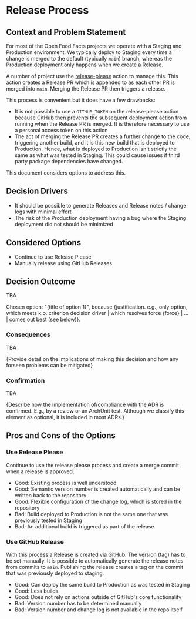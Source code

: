 # Release Process

## Context and Problem Statement

For most of the Open Food Facts projects we operate with a Staging and Production environment. We typically deploy to Staging every time a change is merged to the default (typically `main`) branch, whereas the Production deployment only happens when we create a Release.

A number of project use the [release-please](https://github.com/googleapis/release-please) action to manage this. This action creates a Release PR which is appended to as each other PR is merged into `main`. Merging the Release PR then triggers a release.

This process is convenient but it does have a few drawbacks:
* It is not possible to use a `GITHUB_TOKEN` on the release-please action because GitHub then prevents the subsequent deployment action from running when the Release PR is merged. It is therefore necessary to use a personal access token on this action
* The act of merging the Release PR creates a further change to the code, triggering another build, and it is this new build that is deployed to Production. Hence, what is deployed to Production isn't strictly the same as what was tested in Staging. This could cause issues if third party package dependencies have changed.

This document considers options to address this.

## Decision Drivers

* It should be possible to generate Releases and Release notes / change logs with minimal effort
* The risk of the Production deployment having a bug where the Staging deployment did not should be minimized

## Considered Options

* Continue to use Release Please
* Manually release using GitHub Releases

## Decision Outcome

TBA

Chosen option: "{title of option 1}", because
{justification. e.g., only option, which meets k.o. criterion decision driver | which resolves force {force} | … | comes out best (see below)}.

### Consequences

TBA

{Provide detail on the implications of making this decision and how any forseen problems can be mitigated}

<!-- This is an optional element. Feel free to remove. -->
### Confirmation

TBA

{Describe how the implementation of/compliance with the ADR is confirmed. E.g., by a review or an ArchUnit test.
 Although we classify this element as optional, it is included in most ADRs.}

<!-- This is an optional element. Feel free to remove. -->
## Pros and Cons of the Options

### Use Release Please

Continue to use the release please process and create a merge commit when a release is approved.

* Good: Existing process is well understood
* Good: Semantic version number is created automatically and can be written back to the repository
* Good: Flexible configuration of the change log, which is stored in the repository
* Bad: Build deployed to Production is not the same one that was previously tested in Staging
* Bad: An additional build is triggered as part of the release

### Use GitHub Release

With this process a Release is created via GitHub. The version (tag) has to be set manually. It is possible to automatically generate the release notes from commits to `main`. Publishing the release creates a tag on the commit that was previously deployed to staging.

* Good: Can deploy the same build to Production as was tested in Staging
* Good: Less builds
* Good: Does not rely on actions outside of GitHub's core functionality
* Bad: Version number has to be determined manually
* Bad: Version number and change log is not available in the repo itself
